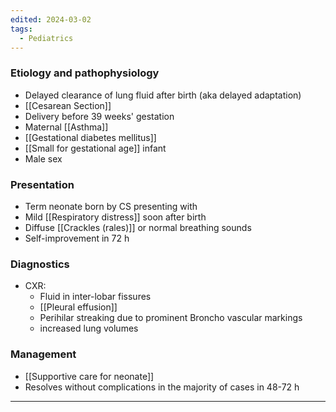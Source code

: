 ```yaml
---
edited: 2024-03-02
tags:
  - Pediatrics
---
```

### Etiology and pathophysiology
- Delayed clearance of lung fluid after birth (aka delayed adaptation)
- [[Cesarean Section]] 
- Delivery before 39 weeks' gestation 
- Maternal [[Asthma]] 
- [[Gestational diabetes mellitus]] 
- [[Small for gestational age]] infant
- Male sex
### Presentation
- Term neonate born by CS presenting with
- Mild [[Respiratory distress]] soon after birth
- Diffuse [[Crackles (rales)]] or normal breathing sounds 
- Self-improvement in 72 h
### Diagnostics
- CXR: 
	- Fluid in inter-lobar fissures
	- [[Pleural effusion]] 
	- Perihilar streaking due to prominent Broncho vascular markings 
	- increased lung volumes
### Management
- [[Supportive care for neonate]] 
- Resolves without complications in the majority of cases  in 48-72 h
---
